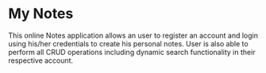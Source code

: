 # My Notes 
This online Notes application allows an user to register an account and login using his/her credentials to create his personal notes. User is also able to perform all CRUD operations including dynamic search functionality in their respective account.

